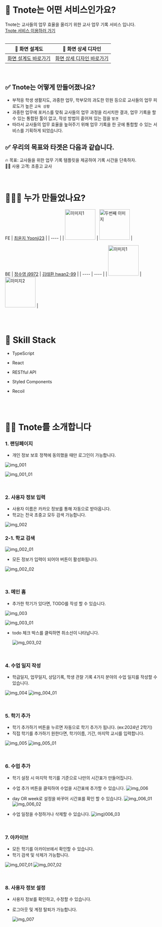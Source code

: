 # 🏫 Tnote는 어떤 서비스인가요?

Tnote는 교사들의 업무 효율을 올리기 위한 교사 업무 기록 서비스 입니다. <br>
[Tnote 서비스 이용하러 가기](https://businessyoon.store)
<br><br>

| 🔧 화면 설계도                                                                                                                                                                                                     | 🎨 화면 상세 디자인                                                                                                                                                                                                          |
| ------------------------------------------------------------------------------------------------------------------------------------------------------------------------------------------------------------------ | ---------------------------------------------------------------------------------------------------------------------------------------------------------------------------------------------------------------------------- |
| [화면 설계도 바로가기](https://www.figma.com/design/fZjXMhbjJSlpXhRXBaIzDj/%EA%B5%90%EC%82%AC-%EC%97%85%EB%AC%B4%EA%B4%80%EB%A6%AC-%ED%99%94%EB%A9%B4%EC%84%A4%EA%B3%84%EC%84%9C?node-id=0-1&t=5Cr7njGLmVIFXYlI-0) | [화면 상세 디자인 바로가기](https://www.figma.com/design/fZjXMhbjJSlpXhRXBaIzDj/%EA%B5%90%EC%82%AC-%EC%97%85%EB%AC%B4%EA%B4%80%EB%A6%AC-%ED%99%94%EB%A9%B4%EC%84%A4%EA%B3%84%EC%84%9C?node-id=453-5078&t=sYvmirMOjT4C36f8-0) |

<br>

## ✅ Tnote는 어떻게 만들어졌나요?

- 부적응 학생 생활지도, 과중한 업무, 학부모의 과도한 민원 등으로 교사들의 업무 피로도가 높은 `교육 상황`
- 과중한 업무에 포커스를 맞춰 교사들의 업무 과정을 리서치한 결과, 업무 기록을 할 수 있는 통합된 툴이 없고, 작성 방법이 흩어져 있는 점을 `발견`
- 따라서 교사들의 업무 효율을 높혀주기 위해 업무 기록을 한 곳에 통합할 수 있는 서비스를 기획하게 되었습니다.

## ✅ 우리의 목표와 타겟은 다음과 같습니다.

🔥 목표: 교사들을 위한 업무 기록 템플릿을 제공하여 기록 시간을 단축하자.<br>
👩‍🏫 사용 고객: 초중고 교사
<br><br><br>

# 👩‍👩‍👧 누가 만들었나요?

FE
| [최윤지 Yoonji23](https://github.com/Yoonji23) |
| ---- |
| <img src="https://avatars.githubusercontent.com/u/105706403?v=4" alt="이미지1" width="100" height="100"> | <img src="두번째_이미지_URL" alt="두번째 이미지" width="100" height="100"> |

BE
| [정수영 j9972](https://github.com/j9972) | [김태환 hwan2-99](https://github.com/hwan2-99) |
| ---- | ---- |
| <img src="https://avatars.githubusercontent.com/u/50689754?v=4" alt="이미지1" width="100" height="100"> | <img src="https://avatars.githubusercontent.com/u/93575221?v=4" alt="이미지2" width="100" height="100"> |

<br><br>

# 🔧 Skill Stack

- TypeScript
- React
- RESTful API
- Styled Components
- Recoil

  <br><br>

# 👩‍🏫 Tnote를 소개합니다

### 1. 랜딩페이지

- 개인 정보 보호 정책에 동의했을 때만 로그인이 가능합니다.

![img_001](https://github.com/T-Notes/Tnote-FrontEnd/assets/105706403/228dc837-2feb-4512-acf2-b0fa1cf0cc36)

![img_001_01](https://github.com/T-Notes/Tnote-FrontEnd/assets/105706403/f856f880-357e-4693-94ff-922991736d9e)

<br>

### 2. 사용자 정보 입력

- 사용자 이름은 카카오 정보를 통해 자동으로 받아옵니다.
- 학교는 전국 초중고 모두 검색 가능합니다.

![img_002](https://github.com/T-Notes/Tnote-FrontEnd/assets/105706403/6b592db3-47d4-4ca1-bed1-e8bb9a1b5595)
<br>

### 2-1. 학교 검색

![img_002_01](https://github.com/T-Notes/Tnote-FrontEnd/assets/105706403/09c94ef7-a6be-433e-9f58-06051312e768)

- 모든 정보가 입력이 되어야 버튼이 활성화됩니다.

![img_002_02](https://github.com/T-Notes/Tnote-FrontEnd/assets/105706403/f808efe5-451e-4d6f-9c1f-161ad3dce7f6)

<br>

### 3. 메인 홈

- 추가한 학기가 있다면, TODO를 작성 할 수 있습니다.

![img_003](https://github.com/T-Notes/Tnote-FrontEnd/assets/105706403/cddc6370-6dd3-4a62-b3c0-b8bee0d97c2c)

![img_003_01](https://github.com/T-Notes/Tnote-FrontEnd/assets/105706403/85f8a27b-4693-48b1-b43d-11f6fdea3e94)

- todo 체크 박스를 클릭하면 취소선이 나타납니다.

  ![img_003_02](https://github.com/T-Notes/Tnote-FrontEnd/assets/105706403/12362a47-49f7-450b-97d6-93291dbc9780)

<br>

### 4. 수업 일지 작성

- 학급일지, 업무일지, 상담기록, 학생 관찰 기록 4가지 분야의 수업 일지를 작성할 수 있습니다.

![img_004](https://github.com/T-Notes/Tnote-FrontEnd/assets/105706403/755cefda-1709-44d4-9160-6c990de9cb90)
![img_004_01](https://github.com/T-Notes/Tnote-FrontEnd/assets/105706403/203f564f-aca0-463b-b0d2-11a12995b535)

<br>

### 5. 학기 추가

- 학기 추가하기 버튼을 누르면 자동으로 학기 추가가 됩니다. (ex:2024년 2학기)
- 직접 학기를 추가하기 원한다면, 학기이름, 기간, 마지막 교시를 입력합니다.

![img_005](https://github.com/T-Notes/Tnote-FrontEnd/assets/105706403/64ff3ac3-747a-4db4-948f-2cc616724443)
![img_005_01](https://github.com/T-Notes/Tnote-FrontEnd/assets/105706403/aafe1060-54d5-4215-8e68-f2f20a084229)

<br>

### 6. 수업 추가

- 학기 설정 시 마지막 학기를 기준으로 나만의 시간표가 만들어집니다.
- 수업 추가 버튼을 클릭하여 수업을 시간표에 추가할 수 있습니다.
  ![img_006](https://github.com/T-Notes/Tnote-FrontEnd/assets/105706403/f43a3a80-9853-4e2f-bf7c-cb8ec7f89186)

- day OR week로 설정을 바꾸어 시간표를 확인 할 수 있습니다.
  ![img_006_01](https://github.com/T-Notes/Tnote-FrontEnd/assets/105706403/d2a7a5ab-2f75-4b86-9091-ff6a88ef1868)
  ![img_006_02](https://github.com/T-Notes/Tnote-FrontEnd/assets/105706403/99d61671-186a-4981-afe7-7f59587cf641)
- 수업 일정을 수정하거나 삭제할 수 있습니다.
  ![img)006_03](https://github.com/T-Notes/Tnote-FrontEnd/assets/105706403/e852478e-5c57-481c-940f-c1e416f01361)

<br>

### 7. 아카이브

- 모든 학기를 아카이브에서 확인할 수 있습니다.
- 학기 검색 및 삭제가 가능합니다.

![img_007_01](https://github.com/T-Notes/Tnote-FrontEnd/assets/105706403/ff023700-4fa4-4b5d-9c89-efcb4c8715bd)
![img_007_02](https://github.com/T-Notes/Tnote-FrontEnd/assets/105706403/6c118c24-a940-48d8-9746-cf86f835eff4)

<br>

### 8. 사용자 정보 설정

- 사용자 정보를 확인하고, 수정할 수 있습니다.
- 로그아웃 및 계정 탈퇴가 가능합니다.

  ![img_007](https://github.com/T-Notes/Tnote-FrontEnd/assets/105706403/44f2382c-9a92-4aba-92a4-dacd5fd11bfc)
